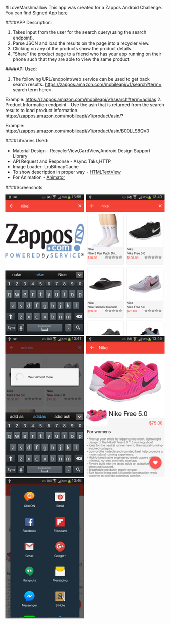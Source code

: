 
#ILoveMarshmallow
This app was created for a Zappos Android Challenge.   
You can find Signed App [here](https://github.com/ojuneja/ILoveMarshMallow/blob/master/release_apk/ILoveMarshmallow.apk?raw=true)

####APP Description:
1.  Takes input from the user for the search query(using the search endpoint).
2.  Parse JSON and load the results on the page into a recycler view.
3.  Clicking on any of the products show the product details.
4.  “Share” the product page to a friend who has your app running on their phone such that they are able to view the same product.

####API Used:
1. The following URL/endpoint/web service can be used to get back search results.
   https://zappos.amazon.com/mobileapi/v1/search?term= search term here>  

  Example: https://zappos.amazon.com/mobileapi/v1/search?term=adidas
2. Product Information endpoint - Use the asin that is returned from the search results to load product information.
   https://zappos.amazon.com/mobileapi/v1/product/asin/?

  Example: https://zappos.amazon.com/mobileapi/v1/product/asin/B00LLS8QV0
  
####Libraries Used:
- Material Design - RecyclerView,CardView,Android Design Support Library
- API Request and Response - Async Taks,HTTP
- Image Loader: LruBitmapCache
- To show description in proper way - [HTMLTextView](https://github.com/SufficientlySecure/html-textview)
- For Animation - [Animator](https://github.com/wasabeef/recyclerview-animators)


####Screenshots

<img src=https://github.com/ojuneja/ILoveMarshMallow/blob/master/Screenshots/Homepage.png width="250"/> 
<img src=https://github.com/ojuneja/ILoveMarshMallow/blob/master/Screenshots/ProductListPage.png width="250"/> 
<img src=https://github.com/ojuneja/ILoveMarshMallow/blob/master/Screenshots/Loading.png width="250"/> 
<img src=https://github.com/ojuneja/ILoveMarshMallow/blob/master/Screenshots/ProductInformationPage.png width="250"/>
<img src=https://github.com/ojuneja/ILoveMarshMallow/blob/master/Screenshots/Share.png width="250"/>

